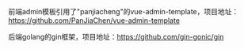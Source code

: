 前端admin模板引用了"panjiacheng"的vue-admin-template，项目地址：https://github.com/PanJiaChen/vue-admin-template

后端golang的gin框架，项目地址：https://github.com/gin-gonic/gin